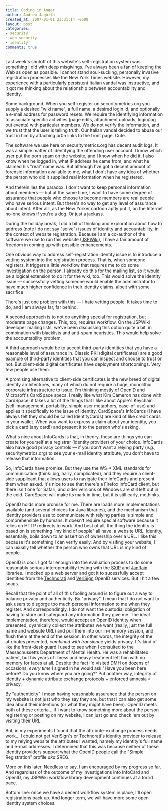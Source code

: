 ```yaml
---
title: Coding in Anger
author: Andrew Jaquith
created_at: 2007-01-01 23:31:14 -0500
layout: post
categories: 
- security
- web security
- identity
comments: true
---
```


Last week's shutoff of this website's self-registration system was something I did with deep misgivings. I've always been a fan of keeping the Web as open as possible. I cannot stand soul-sucking, personally invasive registration processes like the New York Times website. However, my experience with a particularly persistent Italian vandal was instructive, and it got me thinking about the relationship between accountability and identity. 

<!--more-->

Some background. When you self-register on securitymetrics.org you supply a desired "wiki name", a full name, a desired login id, and optionally a e-mail address for password resets. We require the identifying information to associate specific activities (page edits, attachment uploads, login/log out events) with particular members. We do not verify the information, and we trust that the user is telling truth. Our Italian vandal decided to abuse our trust in him by attaching pr0n links to the front page. Cute.

The software we use here on securitymetrics.org has decent audit logs. It was a simple matter of identifying the offending user account. I know which user put the porn spam on the website, and I know when he did it. I also know when he logged in, what IP address he came from, and what he claimed his "real" name was. But although I've got a decent amount of forensic information available to me, what I don't have any idea of whether the person who did it supplied real information when he registered.

And therein lies the paradox. I don't want to keep personal information about members &#x2014; but at the same time, I want to have some degree of assurance that people who choose to become members are real people who have serious intent. But there's no way to get any level of assurance about intent. After alll, as the New Yorker cartoon aptly put it, on the Internet no-one knows if you're a dog. Or just a jackass.

During the holiday break, I did a bit of thinking and exploration about how to address (note I do not say "solve") issues of identity and accountability, in the context of website registration. Because I am a co-author of the software we use to run this website ([JSPWiki](http://www.jspwiki.org)), I have a fair amount of freedom in coming up with possible enhancements.

One obvious way to address self-registration identity issue is to introduce a vetting system into the registration process. That is, when someone registers, it triggers a little workflow that requires me to do some investigation on the person. I already do this for the mailing list, so it would be a logical extension to do it for the wiki, too. This would solve the identity issue &#x2014; successfully vetting someone would enable the administrator to have much higher confidence in their identity claims, albeit with some sacrifice

There's just one problem with this &#x2014; I hate vetting people. It takes time to do, and I am always far, far behind. 

A second approach is to not do anything special for registration, but moderate page changes. This, too, requires workflow. On the JSPWiki developer mailing lists, we've been discussing this option quite a bit, in combination with blacklists and anti-spam heuristics. This would help solve the accountability problem.

A third approach would be to accept third-party identities that you have a reasonable level of assurance in. Classic PKI (digital certificates) are a good example of third-party identities that you can inspect and choose to trust or not. But client-side digital certificates have deployment shortcomings. Very few people use them.

A promising alternative to client-side certificates is the new breed of digital identity architectures, many of which do not require a huge, monolithic corporate infrastructure to issue. I'm thinking mostly of OpenID and Microsoft's CardSpace specs. I really like what Kim Cameron has done with CardSpace; it takes a lot of the things that I like about Apple's Keychain (self-management, portability, simple user metaphors, ease-of-use) and applies it specifically to the issue of identity. CardSpace's InfoCards (I have always felt they should be called IdentityCards) are kind of like credit cards in your wallet. When you want to express a claim about your identity, you pick a card (any card!) and present it to the person who's asking.

What's nice about InfoCards is that, in theory, these are things you can create for yourself at a registrar (identity provider) of your choice. InfoCards also have good privacy controls &#x2014; if you don't want a relying party (_e.g._, securitymetrics.org) to see your e-mail identity attribute, you don't have to release that information.

So, InfoCards have promise. But they use the WS-* XML standards for communication (think: big, hairy, complicated), and they require a client-side supplicant that allows users to navigate their InfoCards and present them when asked. It's nice to see that there's a Firefox InfoCard client, but there isn't one for Safari, and older versions of Windows are still left out in the cold. CardSpace will make its mark in time, but it is still early, methinks.

OpenID holds more promise for me. There are loads more implementations available (and several choices for Java libraries), and the mechanism that identity providers use to communicate with relying parties is simple and comprehensible by humans. It doesn't require special software because it relies on HTTP redirects to work. And best of all, the thing the identity is based on is something "my kind of people" all have: a website URL. Identity, essentially, boils down to an assertion of ownership over a URL. I like this because it's something I can verify easily. And by visiting your website, I can usually tell whether the person who owns that URL is my kind of people.

OpenID is cool. I got far enough into the evaluation process to do some reasonably serious interoperability testing with the [SXIP](http://code.sxip.com/openid4java/) and [JanRain](http://www.openidenabled.com/openid/libraries/java) libraries. I mocked up a web server and got it to sucessfully accept identities from the [Technorati](http://www.technorati.com/weblog/2006/10/144.html) and [VeriSign](http://pip.verisignlabs.com/) OpenID services. But I hit a few snags. 

Recall that the point of all of this fooling around is to figure out a way to balance privacy and authenticity. By "privacy", I mean that I do not want to ask users to disgorge too much personal information to me when they register. And correspondingly, I do not want the custodial obligation of having to store and safeguard any information they give me. The ideal implementation, therefore, would accept an OpenID identity when presented, dyamically collect the attributes we want (really, just the full name and websute URL) and pull them into our in-memory session, and flush them at the end of the session. In other words, the integrity of the attributes presented, _combined with transience_ yields privacy. It's kind of like the front-desk guard I used to see when I consulted to the Massachussetts Department of Mental Health. He was a rehabilitated patient, but his years of illness and heavy treatment left him with no memory for faces at all. Despite the fact I'd visited DMH on dozens of occasions, _every time_ I signed in he would ask "Have you been here before? Do you know where you are going?" Put another way, integrity of identity + dynamic attribute exchange protocols + enforced amnesia = privacy.  

By "authenticity" I mean having reasonable assurance that the person on my website is not just who they say they are, but that I can also get some idea about their intentions (or what they might have been). OpenID meets both of these criteria... if I want to know something more about the person registering or posting on my website, I can just go and check 'em out by visiting their URL.

But, in my experiments I found that the attribute-exchange process needs work... I could not get VeriSign's or Technorati's identity provider to release to my relying website the attributes I wanted, namely my identity's full name and e-mail addresses. I determined that this was because neither of these identity providers support what the OpenID people call the "Simple Registration" profile _aka_ SREG.

More on this later. Needless to say, I am encouraged by my progress so far. And regardless of the outcome of my investigations into InfoCard and OpenID, my JSPWiki workflow library development continues at a torrid pace. 

Bottom line: once we have a decent workflow system in place, I'll open registrations back up. And longer term, we will have more some open identity system choices.
